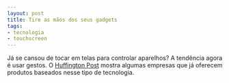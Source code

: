 ```yaml
---
layout: post
title: Tire as mãos dos seus gadgets
tags:
- tecnologia
- touchscreen
---
```


Já se cansou de tocar em telas para controlar aparelhos? A tendência agora é usar gestos. O [Huffington Post](http://www.huffingtonpost.com/2012/04/27/gesture-control-devices-without-touching_n_1458815.html) mostra algumas empresas que já oferecem produtos baseados nesse tipo de tecnologia.
